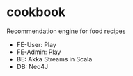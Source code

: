 # cookbook
Recommendation engine for food recipes

* FE-User:  Play
* FE-Admin: Play
* BE: Akka Streams in Scala
* DB: Neo4J
